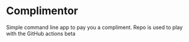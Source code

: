 # Complimentor
Simple command line app to pay you a compliment. Repo is used to play with the GitHub actions beta
